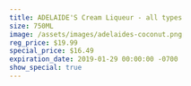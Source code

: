 ```yaml
---
title: ADELAIDE'S Cream Liqueur - all types
size: 750ML
image: /assets/images/adelaides-coconut.png
reg_price: $19.99
special_price: $16.49
expiration_date: 2019-01-29 00:00:00 -0700
show_special: true
---
```


